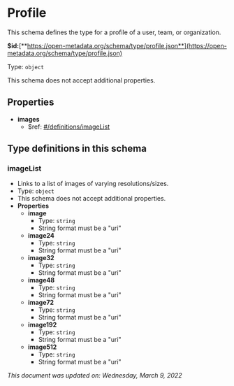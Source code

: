 # Profile

This schema defines the type for a profile of a user, team, or organization.

**$id:**[**https://open-metadata.org/schema/type/profile.json**](https://open-metadata.org/schema/type/profile.json)

Type: `object`

This schema does not accept additional properties.

## Properties

* **images**
  * $ref: [#/definitions/imageList](profile.md#imagelist)

## Type definitions in this schema

### imageList

* Links to a list of images of varying resolutions/sizes.
* Type: `object`
* This schema does not accept additional properties.
* **Properties**
  * **image**
    * Type: `string`
    * String format must be a "uri"
  * **image24**
    * Type: `string`
    * String format must be a "uri"
  * **image32**
    * Type: `string`
    * String format must be a "uri"
  * **image48**
    * Type: `string`
    * String format must be a "uri"
  * **image72**
    * Type: `string`
    * String format must be a "uri"
  * **image192**
    * Type: `string`
    * String format must be a "uri"
  * **image512**
    * Type: `string`
    * String format must be a "uri"

_This document was updated on: Wednesday, March 9, 2022_
